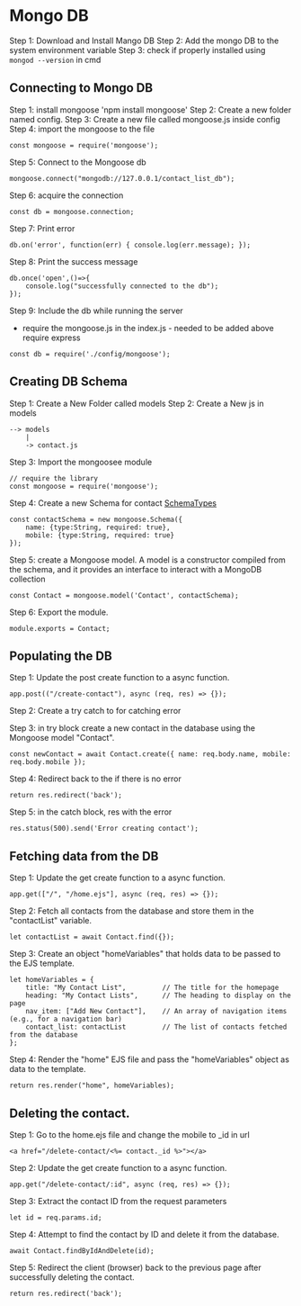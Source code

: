 # Mongo DB

Step 1: Download and Install Mango DB
Step 2: Add the mongo DB to the system environment variable
Step 3: check if properly installed using ` mongod --version` in cmd

## Connecting to Mongo DB
Step 1: install mongoose 'npm install mongoose'
Step 2: Create a new folder named config.
Step 3: Create a new file called mongoose.js inside config
Step 4: import the mongoose to the file
```
const mongoose = require('mongoose');
```
Step 5: Connect to the Mongoose db
```
mongoose.connect("mongodb://127.0.0.1/contact_list_db");
```

Step 6: acquire the connection
```
const db = mongoose.connection;
```
Step 7: Print error
```
db.on('error', function(err) { console.log(err.message); });
```

Step 8: Print the success message
```
db.once('open',()=>{
    console.log("successfully connected to the db");
});
```

Step 9: Include the db while running the server
* require the mongoose.js in the index.js - needed to be added above require express
```
const db = require('./config/mongoose');
```

## Creating DB Schema

Step 1: Create a New Folder called models
Step 2: Create a New js in models
```
--> models
    |
    -> contact.js
```
Step 3: Import the mongoosee module
```
// require the library
const mongoose = require('mongoose');
```

Step 4: Create a new Schema for contact
[SchemaTypes](https://mongoosejs.com/docs/schematypes.html)
```
const contactSchema = new mongoose.Schema({
    name: {type:String, required: true},
    mobile: {type:String, required: true}
});
```

Step 5: create a Mongoose model. A model is a constructor compiled from the schema, and it provides an interface to interact with a MongoDB collection
```
const Contact = mongoose.model('Contact', contactSchema);
```

Step 6: Export the module.
```
module.exports = Contact;
```

## Populating the DB

Step 1: Update the post create function to a async function.
```
app.post(("/create-contact"), async (req, res) => {});
```
Step 2: Create a try catch to for catching error

Step 3: in try block create a new contact in the database using the Mongoose model "Contact".
```
const newContact = await Contact.create({ name: req.body.name, mobile: req.body.mobile });
```
Step 4: Redirect back to the if there is no error
```
return res.redirect('back');
```
Step 5: in the catch block, res with the error
```
res.status(500).send('Error creating contact');
```

## Fetching data from the DB

Step 1: Update the get create function to a async function.
```
app.get(["/", "/home.ejs"], async (req, res) => {});
```
Step 2: Fetch all contacts from the database and store them in the "contactList" variable.
```
let contactList = await Contact.find({});
```
Step 3: Create an object "homeVariables" that holds data to be passed to the EJS template.
```
let homeVariables = {
    title: "My Contact List",         // The title for the homepage
    heading: "My Contact Lists",      // The heading to display on the page
    nav_item: ["Add New Contact"],    // An array of navigation items (e.g., for a navigation bar)
    contact_list: contactList         // The list of contacts fetched from the database
};
```
Step 4: Render the "home" EJS file and pass the "homeVariables" object as data to the template.
```
return res.render("home", homeVariables);
```

## Deleting the contact.
Step 1: Go to the home.ejs file and change the mobile to _id in url
```
<a href="/delete-contact/<%= contact._id %>"></a>
```
Step 2: Update the get create function to a async function.
```
app.get("/delete-contact/:id", async (req, res) => {});
```
Step 3: Extract the contact ID from the request parameters
```
let id = req.params.id;
```
Step 4: Attempt to find the contact by ID and delete it from the database.
```
await Contact.findByIdAndDelete(id);
```
Step 5: Redirect the client (browser) back to the previous page after successfully deleting the contact.
```
return res.redirect('back');
```
